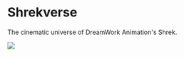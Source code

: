 # Shrekverse
The cinematic universe of DreamWork Animation's Shrek.

![](https://st2.depositphotos.com/2557325/5432/i/450/depositphotos_54326397-stock-photo-shrek-at-madame-tussauds.jpg)
